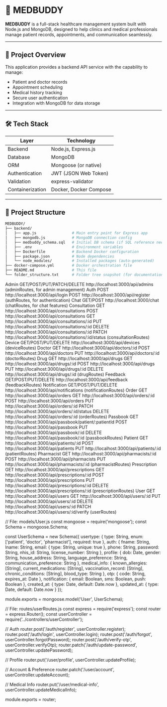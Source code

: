 # 🏥 MEDBUDDY

**MEDBUDDY** is a full-stack healthcare management system built with Node.js and MongoDB, designed to help clinics and medical professionals manage patient records, appointments, and communication seamlessly.

---

## 🚀 Project Overview

This application provides a backend API service with the capability to manage:

- Patient and doctor records
- Appointment scheduling
- Medical history tracking
- Secure user authentication
- Integration with MongoDB for data storage

---

## 🛠️ Tech Stack

| Layer            | Technology             |
| ---------------- | ---------------------- |
| Backend          | Node.js, Express.js    |
| Database         | MongoDB                |
| ORM              | Mongoose (or native)   |
| Authentication   | JWT (JSON Web Token)   |
| Validation       | express-validator      |
| Containerization | Docker, Docker Compose |

---

## 📁 Project Structure

```bash
MEDBUDDY/
├── backend/
│   ├── app.js                # Main entry point for Express app
│   ├── mongodb.js            # MongoDB connection config
│   ├── medbuddy_schema.sql   # Initial DB schema (if SQL reference needed)
│   ├── .env                  # Environment variables
│   ├── Dockerfile            # Backend Docker configuration
│   ├── package.json          # Node dependencies
│   └── node_modules/         # Installed packages (auto-generated)
├── docker-compose.yml        # Docker orchestration file
├── README.md                 # This file
└── folder_structure.txt      # Folder tree snapshot (for documentation)
```

Admin
GET/POST/PUT/PATCH/DELETE http://localhost:3000/api/admins
(adminRoutes, for admin management)
Auth
POST http://localhost:3000/api/login
POST http://localhost:3000/api/register (authRoutes, for authentication)
Chat
GET/POST http://localhost:3000/chat (chatRoutes, for chat features)
Consultation
GET http://localhost:3000/api/consultations
POST http://localhost:3000/api/consultations
GET http://localhost:3000/api/consultations/:id
PUT http://localhost:3000/api/consultations/:id
DELETE http://localhost:3000/api/consultations/:id
PATCH http://localhost:3000/api/consultations/:id/status (consultationRoutes)
Device
GET/POST/PUT/DELETE http://localhost:3000/api/devices (deviceRoutes)
Doctor
GET http://localhost:3000/api/doctors/:id
POST http://localhost:3000/api/doctors
PUT http://localhost:3000/api/doctors/:id (doctorRoutes)
Drug
GET http://localhost:3000/api/drugs
GET http://localhost:3000/api/drugs/:id
POST http://localhost:3000/api/drugs
PUT http://localhost:3000/api/drugs/:id
DELETE http://localhost:3000/api/drugs/:id (drugRoutes)
Feedback
GET/POST/PUT/DELETE http://localhost:3000/api/feedback (feedbackRoutes)
Notification
GET/POST/PUT/DELETE http://localhost:3000/api/notifications (notificationRoutes)
Order
GET http://localhost:3000/api/orders
GET http://localhost:3000/api/orders/:id
POST http://localhost:3000/api/orders
PUT http://localhost:3000/api/orders/:id
PATCH http://localhost:3000/api/orders/:id/status
DELETE http://localhost:3000/api/orders/:id (orderRoutes)
Passbook
GET http://localhost:3000/api/passbook/patient/:patientId
POST http://localhost:3000/api/passbook
PUT http://localhost:3000/api/passbook/:id
DELETE http://localhost:3000/api/passbook/:id (passbookRoutes)
Patient
GET http://localhost:3000/api/patients/:id
POST http://localhost:3000/api/patients
PUT http://localhost:3000/api/patients/:id (patientRoutes)
Pharmacist
GET http://localhost:3000/api/pharmacists/:id
POST http://localhost:3000/api/pharmacists
PUT http://localhost:3000/api/pharmacists/:id (pharmacistRoutes)
Prescription
GET http://localhost:3000/api/prescriptions
GET http://localhost:3000/api/prescriptions/:id
POST http://localhost:3000/api/prescriptions
PUT http://localhost:3000/api/prescriptions/:id
DELETE http://localhost:3000/api/prescriptions/:id (prescriptionRoutes)
User
GET http://localhost:3000/api/users
GET http://localhost:3000/api/users/:id
PUT http://localhost:3000/api/users/:id
DELETE http://localhost:3000/api/users/:id
PATCH http://localhost:3000/api/users/:id/verify (userRoutes)


// File: models/User.js
const mongoose = require('mongoose');
const Schema = mongoose.Schema;

const UserSchema = new Schema({
  usertype: {
    type: String,
    enum: ['patient', 'doctor', 'pharmacist'],
    required: true
  },
  auth: {
    fname: String,
    lname: String,
    email: { type: String, unique: true },
    phone: String,
    password: String,
    nhis_id: String,
    license_number: String
  },
  profile: {
    dob: Date,
    gender: String,
    house_address: String,
    language_preference: String,
    communication_preference: String
  },
  medical_info: {
    known_allergies: [String],
    current_medications: [String],
    vaccination_record: [String],
    chronic_conditions: [String],
    blood_type: String
  },
  otp: {
    code: String,
    expires_at: Date
  },
  notification: {
    email: Boolean,
    sms: Boolean,
    push: Boolean
  },
  created_at: { type: Date, default: Date.now },
  updated_at: { type: Date, default: Date.now }
});

module.exports = mongoose.model('User', UserSchema);


// File: routes/userRoutes.js
const express = require('express');
const router = express.Router();
const userController = require('../controllers/userController');

// Auth
router.post('/auth/register', userController.register);
router.post('/auth/login', userController.login);
router.post('/auth/forgot', userController.forgotPassword);
router.post('/auth/verify-otp', userController.verifyOtp);
router.patch('/auth/update-password', userController.updatePassword);

// Profile
router.put('/user/profile', userController.updateProfile);

// Account & Preference
router.patch('/user/account', userController.updateAccount);

// Medical Info
router.put('/user/medical-info', userController.updateMedicalInfo);

module.exports = router;
